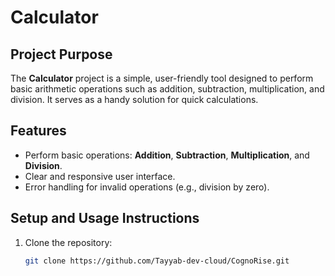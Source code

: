 # Calculator

## Project Purpose
The **Calculator** project is a simple, user-friendly tool designed to perform basic arithmetic operations such as addition, subtraction, multiplication, and division. It serves as a handy solution for quick calculations.

## Features
- Perform basic operations: **Addition**, **Subtraction**, **Multiplication**, and **Division**.
- Clear and responsive user interface.
- Error handling for invalid operations (e.g., division by zero).

## Setup and Usage Instructions
1. Clone the repository:
   ```bash
   git clone https://github.com/Tayyab-dev-cloud/CognoRise.git
